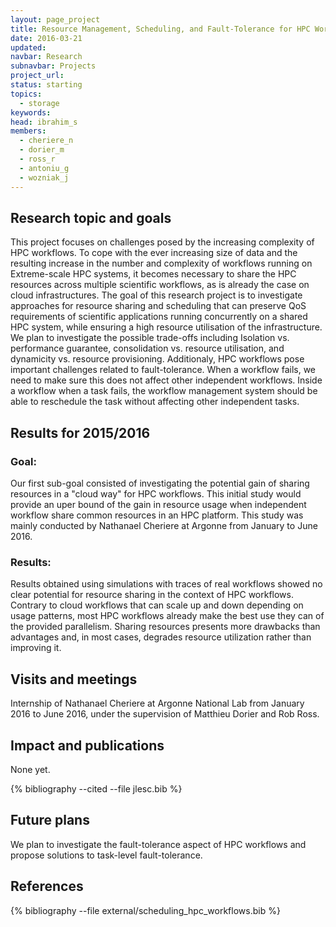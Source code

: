 ```yaml
---
layout: page_project
title: Resource Management, Scheduling, and Fault-Tolerance for HPC Workflows
date: 2016-03-21
updated:
navbar: Research
subnavbar: Projects
project_url:
status: starting
topics: 
  - storage
keywords:
head: ibrahim_s
members:
  - cheriere_n
  - dorier_m
  - ross_r
  - antoniu_g
  - wozniak_j
---
```


## Research topic and goals

This project focuses on challenges posed by the increasing complexity of HPC workflows. To cope with the ever increasing size of data and the resulting increase in the number and complexity of workflows running on Extreme-scale HPC systems, it becomes necessary to share the HPC resources across multiple scientific workflows, as is already the case on cloud infrastructures. The goal of this research project is to investigate approaches for resource sharing and scheduling that can preserve QoS requirements of scientific applications running concurrently on a shared HPC system, while ensuring a high resource utilisation of the infrastructure. We plan to investigate the possible trade-offs including Isolation vs. performance guarantee, consolidation vs. resource utilisation, and dynamicity vs. resource provisioning. Additionaly, HPC workflows pose important challenges related to fault-tolerance. When a workflow fails, we need to make sure this does not affect other independent workflows. Inside a workflow when a task fails, the workflow management system should be able to reschedule the task without affecting other independent tasks.

## Results for 2015/2016

### Goal:

Our first sub-goal consisted of investigating the potential gain of sharing resources in a "cloud way" for HPC workflows. This initial study would provide an uper bound of the gain in resource usage when independent workflow share common resources in an HPC platform. This study was mainly conducted by Nathanael Cheriere at Argonne from January to June 2016.

### Results:

Results obtained using simulations with traces of real workflows showed no clear potential for resource sharing in the context of HPC workflows. Contrary to cloud workflows that can scale up and down depending on usage patterns, most HPC workflows already make the best use they can of the provided parallelism. Sharing resources presents more drawbacks than advantages and, in most cases, degrades resource utilization rather than improving it.

## Visits and meetings

Internship of Nathanael Cheriere at Argonne National Lab from January 2016 to June 2016, under the supervision of Matthieu Dorier and Rob Ross.

## Impact and publications

None yet.

{% bibliography --cited --file jlesc.bib %}


## Future plans

We plan to investigate the fault-tolerance aspect of HPC workflows and propose solutions to task-level fault-tolerance.

## References

{% bibliography --file external/scheduling_hpc_workflows.bib %}
